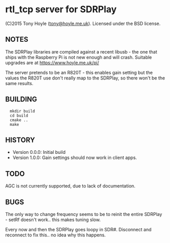 # rtl_tcp server for SDRPlay

(C)2015 Tony Hoyle (tony@hoyle.me.uk).  Licensed under the BSD license. 

## NOTES
  The SDRPlay libraries are compiled against a recent libusb - the one that ships with the Raspberry Pi
  is not new enough and will crash.  Suitable upgrades are at https://www.hoyle.me.uk/pi/ 

  The server pretends to be an R820T - this enables gain setting but the values the R820T use don't really map to the SDRPlay, so there won't be the same results.

## BUILDING
```
  mkdir build
  cd build
  cmake ..
  make
```

## HISTORY
- Version 0.0.0: Initial build
- Version 1.0.0: Gain settings should now work in client apps.

## TODO
  AGC is not currently supported, due to lack of documentation.

## BUGS
  The only way to change frequency seems to be to reinit the entire SDRPlay - setRf doesn't work.. this
  makes tuning slow.

  Every now and then the SDRPlay goes loopy in SDR#.  Disconnect and reconnect to fix this.. no idea why this happens.

